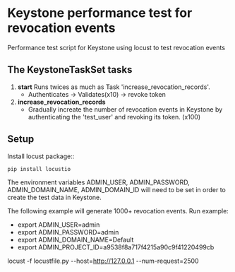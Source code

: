 Keystone performance test for revocation events
===============================================

Performance test script for Keystone using locust to test revocation events

The KeystoneTaskSet tasks
-------------------------

1. **start** Runs twices as much as Task 'increase_revocation_records'.
   - Authenticates -> Validates(x10) -> revoke token
2. **increase_revocation_records**
   - Gradually increate the number of revocation events in Keystone by authenticating the 'test_user' and revoking its token. (x100)

Setup
-----

Install locust package::

    pip install locustio

The environment variables ADMIN_USER, ADMIN_PASSWORD, ADMIN_DOMAIN_NAME, ADMIN_DOMAIN_ID will need to be set in order to create the test data in Keystone.

The following example will generate 1000+ revocation events.
Run example:
- export ADMIN_USER=admin
- export ADMIN_PASSWORD=admin
- export ADMIN_DOMAIN_NAME=Default
- export ADMIN_PROJECT_ID=a9538f8a717f4215a90c9f41220499cb

locust -f locustfile.py --host=http://127.0.0.1 --num-request=2500

